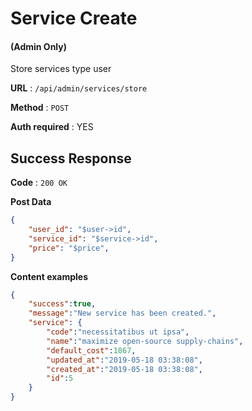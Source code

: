 # Service Create

#### (**Admin Only**)

Store services type user

**URL** : `/api/admin/services/store`

**Method** : `POST`

**Auth required** : YES

## Success Response

**Code** : `200 OK`

**Post Data**

```json
{
    "user_id": "$user->id",
    "service_id": "$service->id",
    "price": "$price",
}
```

**Content examples**

```json
{
    "success":true,
    "message":"New service has been created.",
    "service": {
        "code":"necessitatibus ut ipsa",
        "name":"maximize open-source supply-chains",
        "default_cost":1867,
        "updated_at":"2019-05-18 03:38:08",
        "created_at":"2019-05-18 03:38:08",
        "id":5
    }
}
```
